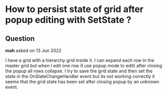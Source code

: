 # How to persist state of grid after popup editing with SetState ?

## Question

**mah** asked on 13 Jun 2022

I have a grid with a hierarchy grid inside it. I can expand each row in the master grid but when I edit one row (I use popup mode to edit) after closing the popup all rows collapse. I try to save the grid state and then set the state in the OnStateChangeHandler event but its not working correctly it seems that the grid state has been set after closing popup by an unknown event.
